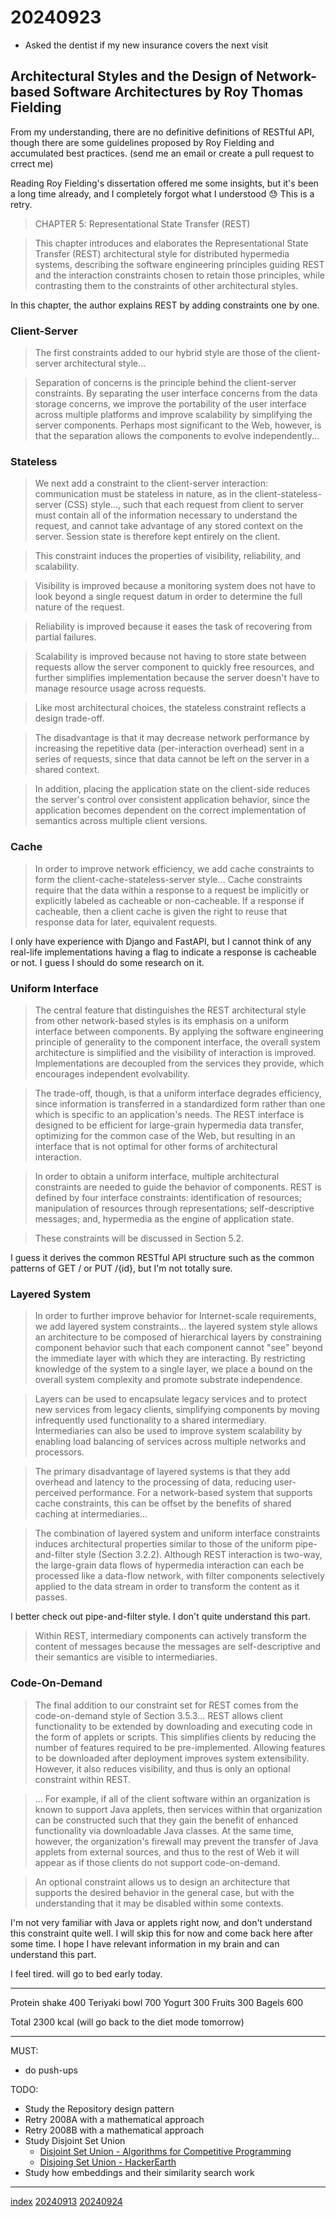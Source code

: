 <head><meta name="viewport" content="width=device-width, initial-scale=1.0, user-scalable=yes" /><meta charset="UTF-8"></head>

# 20240923

- Asked the dentist if my new insurance covers the next visit

## Architectural Styles and the Design of Network-based Software Architectures by Roy Thomas Fielding

From my understanding, there are no definitive definitions of RESTful API, though there are some guidelines proposed by Roy Fielding and accumulated best practices. (send me an email or create a pull request to crrect me)

Reading Roy Fielding\'s dissertation offered me some insights, but it\'s been a long time already, and I completely forgot what I understood :sweat: This is a retry.

> CHAPTER 5: Representational State Transfer (REST)

> This chapter introduces and elaborates the Representational State Transfer (REST) architectural style for distributed hypermedia systems, describing the software engineering principles guiding REST and the interaction constraints chosen to retain those principles, while contrasting them to the constraints of other architectural styles.

In this chapter, the author explains REST by adding constraints one by one.

### Client-Server

> The first constraints added to our hybrid style are those of the client-server architectural style...

> Separation of concerns is the principle behind the client-server constraints. By separating the user interface concerns from the data storage concerns, we improve the portability of the user interface across multiple platforms and improve scalability by simplifying the server components. Perhaps most significant to the Web, however, is that the separation allows the components to evolve independently...

### Stateless

> We next add a constraint to the client-server interaction: communication must be stateless in nature, as in the client-stateless-server (CSS) style..., such that each request from client to server must contain all of the information necessary to understand the request, and cannot take advantage of any stored context on the server. Session state is therefore kept entirely on the client.

> This constraint induces the properties of visibility, reliability, and scalability.

> Visibility is improved because a monitoring system does not have to look beyond a single request datum in order to determine the full nature of the request.

> Reliability is improved because it eases the task of recovering from partial failures.

> Scalability is improved because not having to store state between requests allow the server component to quickly free resources, and further simplifies implementation because the server doesn\'t have to manage resource usage across requests.

> Like most architectural choices, the stateless constraint reflects a design trade-off.

> The disadvantage is that it may decrease network performance by increasing the repetitive data (per-interaction overhead) sent in a series of requests, since that data cannot be left on the server in a shared context.

> In addition, placing the application state on the client-side reduces the server\'s control over consistent application behavior, since the application becomes dependent on the correct implementation of semantics across multiple client versions.

### Cache

> In order to improve network efficiency, we add cache constraints to form the client-cache-stateless-server style... Cache constraints require that the data within a response to a request be implicitly or explicitly labeled as cacheable or non-cacheable. If a response if cacheable, then a client cache is given the right to reuse that response data for later, equivalent requests.

I only have experience with Django and FastAPI, but I cannot think of any real-life implementations having a flag to indicate a response is cacheable or not. I guess I should do some research on it.

### Uniform Interface

> The central feature that distinguishes the REST architectural style from other network-based styles is its emphasis on a uniform interface between components. By applying the software engineering principle of generality to the component interface, the overall system architecture is simplified and the visibility of interaction is improved. Implementations are decoupled from the services they provide, which encourages independent evolvability.

> The trade-off, though, is that a uniform interface degrades efficiency, since information is transferred in a standardized form rather than one which is specific to an application\'s needs. The REST interface is designed to be efficient for large-grain hypermedia data transfer, optimizing for the common case of the Web, but resulting in an interface that is not optimal for other forms of architectural interaction.

> In order to obtain a uniform interface, multiple architectural constraints are needed to guide the behavior of components. REST is defined by four interface constraints: identification of resources; manipulation of resources through representations; self-descriptive messages; and, hypermedia as the engine of application state.

> These constraints will be discussed in Section 5.2.

I guess it derives the common RESTful API structure such as the common patterns of GET / or PUT /{id}, but I\'m not totally sure.

### Layered System

> In order to further improve behavior for Internet-scale requirements, we add layered system constraints... the layered system style allows an architecture to be composed of hierarchical layers by constraining component behavior such that each component cannot "see" beyond the immediate layer with which they are interacting. By restricting knowledge of the system to a single layer, we place a bound on the overall system complexity and promote substrate independence.

> Layers can be used to encapsulate legacy services and to protect new services from legacy clients, simplifying components by moving infrequently used functionality to a shared intermediary. Intermediaries can also be used to improve system scalability by enabling load balancing of services across multiple networks and processors.

> The primary disadvantage of layered systems is that they add overhead and latency to the processing of data, reducing user-perceived performance. For a network-based system that supports cache constraints, this can be offset by the benefits of shared caching at intermediaries...

> The combination of layered system and uniform interface constraints induces architectural properties similar to those of the uniform pipe-and-filter style (Section 3.2.2). Although REST interaction is two-way, the large-grain data flows of hypermedia interaction can each be processed like a data-flow network, with filter components selectively applied to the data stream in order to transform the content as it passes.

I better check out pipe-and-filter style. I don\'t quite understand this part.

> Within REST, intermediary components can actively transform the content of messages because the messages are self-descriptive and their semantics are visible to intermediaries.

### Code-On-Demand

> The final addition to our constraint set for REST comes from the code-on-demand style of Section 3.5.3... REST allows client functionality to be extended by downloading and executing code in the form of applets or scripts. This simplifies clients by reducing the number of features required to be pre-implemented. Allowing features to be downloaded after deployment improves system extensibility. However, it also reduces visibility, and thus is only an optional constraint within REST.

> ... For example, if all of the client software within an organization is known to support Java applets, then services within that organization can be constructed such that they gain the benefit of enhanced functionality via downloadable Java classes. At the same time, however, the organization\'s firewall may prevent the transfer of Java applets from external sources, and thus to the rest of Web it will appear as if those clients do not support code-on-demand.

> An optional constraint allows us to design an architecture that supports the desired behavior in the general case, but with the understanding that it may be disabled within some contexts.

I\'m not very familiar with Java or applets right now, and don\'t understand this constraint quite well. I will skip this for now and come back here after some time. I hope I have relevant information in my brain and can understand this part.

I feel tired. will go to bed early today.

---

Protein shake 400
Teriyaki bowl 700
Yogurt 300
Fruits 300
Bagels 600

Total 2300 kcal (will go back to the diet mode tomorrow)

---

MUST:

- do push-ups

TODO:

- Study the Repository design pattern
- Retry 2008A with a mathematical approach
- Retry 2008B with a mathematical approach
- Study Disjoint Set Union
	- [Disjoint Set Union - Algorithms for Competitive Programming](https://cp-algorithms.com/data_structures/disjoint_set_union.html)
	- [Disjoing Set Union - HackerEarth](https://www.hackerearth.com/practice/notes/abhinav92003/disjoint-set-union/)
- Study how embeddings and their similarity search work

---

[index](../../index.html)
[20240913](20240913.html)
[20240924](20240924.html)
